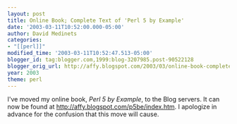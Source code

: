 ```yaml
---
layout: post
title: Online Book; Complete Text of 'Perl 5 by Example'
date: '2003-03-11T10:52:00.000-05:00'
author: David Medinets
categories:
- "[[perl]]"
modified_time: '2003-03-11T10:52:47.513-05:00'
blogger_id: tag:blogger.com,1999:blog-3207985.post-90522128
blogger_orig_url: http://affy.blogspot.com/2003/03/online-book-complete-text-of-perl-5-by.md
year: 2003
theme: perl
---
```


I've moved my online book, <i>Perl 5 by Example</i>, to the Blog servers. It can now be found at <a
    href="/p5be/index.htm">http://affy.blogspot.com/p5be/index.htm</a>. I apologize in advance for the confusion that
this move will cause.